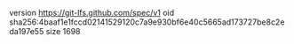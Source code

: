 version https://git-lfs.github.com/spec/v1
oid sha256:4baaf1e1fccd02141529120c7a9e930bf6e40c5665ad173727be8c2eda197e55
size 1698
